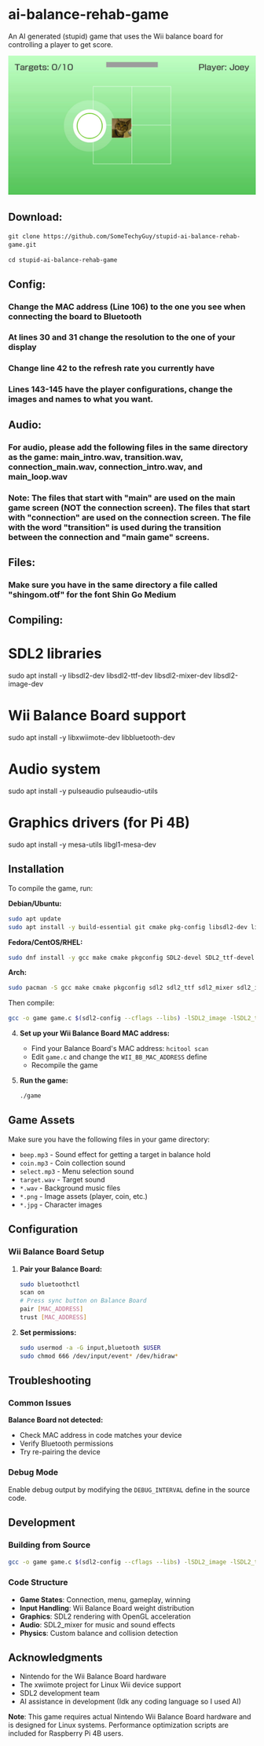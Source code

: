 # ai-balance-rehab-game
An AI generated (stupid) game that uses the Wii balance board for controlling a player to get score.

![](gameplay.jpg)

Download:
---------

```git clone https://github.com/SomeTechyGuy/stupid-ai-balance-rehab-game.git```

```cd stupid-ai-balance-rehab-game```

Config:
-------

### Change the MAC address (Line 106) to the one you see when connecting the board to Bluetooth

### At lines 30 and 31 change the resolution to the one of your display

### Change line 42 to the refresh rate you currently have

### Lines 143-145 have the player configurations, change the images and names to what you want.

Audio:
------

### For audio, please add the following files in the same directory as the game: main_intro.wav, transition.wav, connection_main.wav, connection_intro.wav, and main_loop.wav

### Note: The files that start with "main" are used on the main game screen (NOT the connection screen). The files that start with "connection" are used on the connection screen. The file with the word "transition" is used during the transition between the connection and "main game" screens.

Files:
------

### Make sure you have in the same directory a file called "shingom.otf" for the font Shin Go Medium

Compiling:
----------

# SDL2 libraries
sudo apt install -y libsdl2-dev libsdl2-ttf-dev libsdl2-mixer-dev libsdl2-image-dev

# Wii Balance Board support
sudo apt install -y libxwiimote-dev libbluetooth-dev

# Audio system
sudo apt install -y pulseaudio pulseaudio-utils

# Graphics drivers (for Pi 4B)
sudo apt install -y mesa-utils libgl1-mesa-dev

## Installation

To compile the game, run:

**Debian/Ubuntu:**
```bash
sudo apt update
sudo apt install -y build-essential git cmake pkg-config libsdl2-dev libsdl2-ttf-dev libsdl2-mixer-dev libsdl2-image-dev libxwiimote-dev libbluetooth-dev pulseaudio pulseaudio-utils
```

**Fedora/CentOS/RHEL:**
```bash
sudo dnf install -y gcc make cmake pkgconfig SDL2-devel SDL2_ttf-devel SDL2_mixer-devel SDL2_image-devel xwiimote-devel bluez-libs-devel pulseaudio-utils
```

**Arch:**
```bash
sudo pacman -S gcc make cmake pkgconfig sdl2 sdl2_ttf sdl2_mixer sdl2_image xwiimote bluez-utils pulseaudio mesa
```

Then compile:
```bash
gcc -o game game.c $(sdl2-config --cflags --libs) -lSDL2_image -lSDL2_ttf -lSDL2_mixer -lxwiimote -lbluetooth -lm
```

4. **Set up your Wii Balance Board MAC address:**
   - Find your Balance Board's MAC address: `hcitool scan`
   - Edit `game.c` and change the `WII_BB_MAC_ADDRESS` define
   - Recompile the game

5. **Run the game:**
   ```bash
   ./game
   ```

## Game Assets

Make sure you have the following files in your game directory:
- `beep.mp3` - Sound effect for getting a target in balance hold
- `coin.mp3` - Coin collection sound
- `select.mp3` - Menu selection sound
- `target.wav` - Target sound
- `*.wav` - Background music files
- `*.png` - Image assets (player, coin, etc.)
- `*.jpg` - Character images

## Configuration

### Wii Balance Board Setup

1. **Pair your Balance Board:**
   ```bash
   sudo bluetoothctl
   scan on
   # Press sync button on Balance Board
   pair [MAC_ADDRESS]
   trust [MAC_ADDRESS]
   ```

2. **Set permissions:**
   ```bash
   sudo usermod -a -G input,bluetooth $USER
   sudo chmod 666 /dev/input/event* /dev/hidraw*
   ```

## Troubleshooting

### Common Issues

**Balance Board not detected:**
- Check MAC address in code matches your device
- Verify Bluetooth permissions
- Try re-pairing the device

### Debug Mode

Enable debug output by modifying the `DEBUG_INTERVAL` define in the source code.

## Development

### Building from Source

```bash
gcc -o game game.c $(sdl2-config --cflags --libs) -lSDL2_image -lSDL2_ttf -lSDL2_mixer -lxwiimote -lbluetooth -lm
```

### Code Structure

- **Game States**: Connection, menu, gameplay, winning
- **Input Handling**: Wii Balance Board weight distribution
- **Graphics**: SDL2 rendering with OpenGL acceleration
- **Audio**: SDL2_mixer for music and sound effects
- **Physics**: Custom balance and collision detection

## Acknowledgments

- Nintendo for the Wii Balance Board hardware
- The xwiimote project for Linux Wii device support
- SDL2 development team
- AI assistance in development (Idk any coding language so I used AI)

**Note**: This game requires actual Nintendo Wii Balance Board hardware and is designed for Linux systems. Performance optimization scripts are included for Raspberry Pi 4B users.
